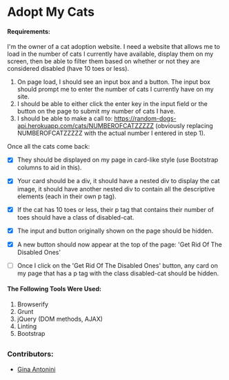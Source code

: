 # Adopt My Cats

#### Requirements:
I'm the owner of a cat adoption website. I need a website that allows me to load in the number of cats I currently have available, display them on my screen, then be able to filter them based on whether or not they are considered disabled (have 10 toes or less).

1. On page load, I should see an input box and a button. The input box should prompt me to enter the number of cats I currently have on my site.
2. I should be able to either click the enter key in the input field or the button on the page to submit my number of cats I have.
3. I should be able to make a call to: https://random-dogs-api.herokuapp.com/cats/NUMBEROFCATZZZZZ (obviously replacing NUMBEROFCATZZZZZ with the actual number I entered in step 1).
<p>Once all the cats come back:</p>

- [x] They should be displayed on my page in card-like style (use Bootstrap columns to aid in this).

- [x] Your card should be a div, it should have a nested div to display the cat image, it should have another nested div to contain all the descriptive elements (each in their own p tag).

- [x] If the cat has 10 toes or less, their p tag that contains their number of toes should have a class of disabled-cat.

- [x] The input and button originally shown on the page should be hidden.

- [x] A new button should now appear at the top of the page: 'Get Rid Of The Disabled Ones'

- [ ] Once I click on the 'Get Rid Of The Disabled Ones' button, any card on my page that has a p tag with the class disabled-cat should be hidden.

#### The Following Tools Were Used:
1. Browserify
2. Grunt
3. jQuery (DOM methods, AJAX)
4. Linting
5. Bootstrap

##


### Contributors:

 * [Gina Antonini](https://github.com/ginaantonini)

